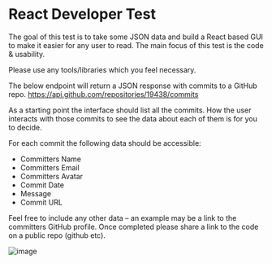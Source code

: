 # React Developer Test

The goal of this test is to take some JSON data and build a React based GUI to make it easier for
any user to read. The main focus of this test is the code & usability.

Please use any tools/libraries which you feel necessary.

The below endpoint will return a JSON response with commits to a GitHub repo.
https://api.github.com/repositories/19438/commits

As a starting point the interface should list all the commits. How the user interacts with those
commits to see the data about each of them is for you to decide.

For each commit the following data should be accessible:
- Committers Name
- Committers Email
- Committers Avatar
- Commit Date
- Message
- Commit URL

Feel free to include any other data – an example may be a link to the committers GitHub profile.
Once completed please share a link to the code on a public repo (github etc).

![image](https://user-images.githubusercontent.com/57671924/204164555-b7f75441-7e05-444c-b9bc-409e5e247547.png)
